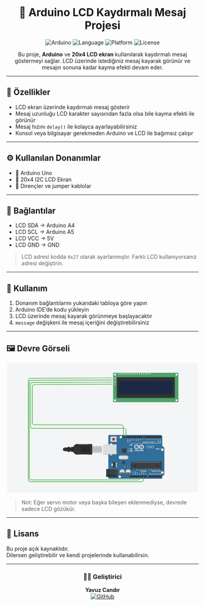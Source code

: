 <h1 align="center">💬 Arduino LCD Kaydırmalı Mesaj Projesi</h1>

<p align="center">
  <img src="https://img.shields.io/badge/Arduino-Uno-blue?logo=arduino" alt="Arduino">
  <img src="https://img.shields.io/badge/Language-C++-brightgreen" alt="Language">
  <img src="https://img.shields.io/badge/Platform-Arduino%20IDE-orange" alt="Platform">
  <img src="https://img.shields.io/badge/License-Open%20Source-success" alt="License">
</p>

<p align="center">
  Bu proje, <b>Arduino</b> ve <b>20x4 LCD ekran</b> kullanılarak kaydırmalı mesaj göstermeyi sağlar.  
  LCD üzerinde istediğiniz mesaj kayarak görünür ve mesajın sonuna kadar kayma efekti devam eder.  
</p>

---

## 🧠 Özellikler
- LCD ekran üzerinde kaydırmalı mesaj gösterir  
- Mesaj uzunluğu LCD karakter sayısından fazla olsa bile kayma efekti ile görünür  
- Mesaj hızını `delay()` ile kolayca ayarlayabilirsiniz  
- Konsol veya bilgisayar gerekmeden Arduino ve LCD ile bağımsız çalışır  

---

## ⚙️ Kullanılan Donanımlar
- 🔸 Arduino Uno  
- 🔸 20x4 I2C LCD Ekran  
- 🔸 Dirençler ve jumper kablolar  

---

## 🔌 Bağlantılar
- LCD SDA → Arduino A4  
- LCD SCL → Arduino A5  
- LCD VCC → 5V  
- LCD GND → GND  

> LCD adresi kodda `0x27` olarak ayarlanmıştır. Farklı LCD kullanıyorsanız adresi değiştirin.  

---

## 🧰 Kullanım
1. Donanım bağlantılarını yukarıdaki tabloya göre yapın  
2. Arduino IDE’de kodu yükleyin  
3. LCD üzerinde mesaj kayarak görünmeye başlayacaktır  
4. `message` değişkeni ile mesaj içeriğini değiştirebilirsiniz  

---

## 🖼️ Devre Görseli
<p align="center">
  <img src="lcd_devre.png" alt="LCD Kaydırmalı Mesaj Devresi" width="500"/>
</p>

> Not: Eğer servo motor veya başka bileşen eklenmediyse, devrede sadece LCD gözükür.  

---

## 📜 Lisans
Bu proje açık kaynaklıdır.  
Dilersen geliştirebilir ve kendi projelerinde kullanabilirsin.  

---

<h3 align="center">👨‍💻 Geliştirici</h3>
<p align="center">
  <b>Yavuz Candır</b>  
  <br>
  <a href="https://github.com/YavuzCandirr" target="_blank">
    <img src="https://img.shields.io/badge/GitHub-YavuzCandirr-black?logo=github" alt="GitHub">
  </a>
</p>
